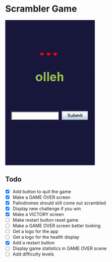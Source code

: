 # Scrambler Game

![example of how the project looks in action!](fail.gif)

## Todo
- [x] Add button to quit the game
- [x] Make a GAME OVER screen
- [X] Palindromes should still come out scrambled
- [X] Display new challenge if you win
- [x] Make a VICTORY screen
- [ ] Make restart button reset game
- [ ] Make a GAME OVER screen better looking
- [ ] Get a logo for the app
- [ ] Get a logo for the health display
- [x] Add a restart button
- [ ] Display game statistics in GAME OVER scene
- [ ] Add difficulty levels
